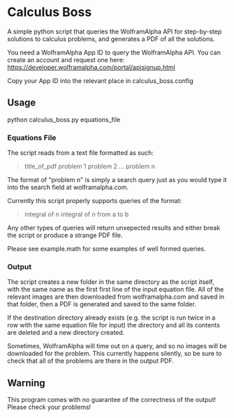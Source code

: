 # Calculus Boss
A simple python script that queries the WolframAlpha API for step-by-step solutions to calculus problems, and generates a PDF of all the solutions.

You need a WolframAlpha App ID to query the WolframAlpha API. You can create an account and request one here: https://developer.wolframalpha.com/portal/apisignup.html

Copy your App ID into the relevant place in calculus_boss.config

## Usage

python calculus_boss.py equations_file

### Equations File

The script reads from a text file formatted as such:

>title_of_pdf
>problem 1
>problem 2
>...
>problem n

The format of "problem n" is simply a search query just as you would type it into the search field at wolframalpha.com.

Currently this script properly supports queries of the format:

>integral of n
>integral of n from a to b

Any other types of queries will return unxepected results and either break the script or produce a strange PDF file.

Please see example.math for some examples of well formed queries.

### Output

The script creates a new folder in the same directory as the script itself, with the same name as the first first line of the input equation file. All of the relevant images are then downloaded from wolframalpha.com and saved in that folder, then a PDF is generated and saved to the same folder.

If the destination directory already exists (e.g. the script is run twice in a row with the same equation file for input) the directory and all its contents are deleted and a new directory created.

Sometimes, WolframAlpha will time out on a query, and so no images will be downloaded for the problem. This currently happens silently, so be sure to check that all of the problems are there in the output PDF.

## Warning

This program comes with no guarantee of the correctness of the output! Please check your problems!


